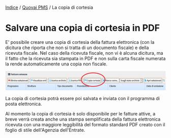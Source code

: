 [Indice](index.html) / [Quovai PMS](quovai-pms-it.md) / La copia di cortesia

# Salvare una copia di cortesia in PDF

E' possibile creare una copia di cortesia della fattura elettronica (con la dicitura che riporta che non si tratta di un documento fiscale) e della ricevuta fiscale.
Nel caso della ricevuta fiscale, non vi è alcuna dicitura, ma il fatto che la ricevuta sia stampata in PDF e non sulla carta fiscale numerata la rende automaticamente una copia non fiscale.

![](images/copia-cortesia-001.png)

La copia di cortesia potrà essere poi salvata e inviata con il programma di posta elettronica.

Al momento la copia di cortesia è solo disponibile per le fatture attive, a breve verrà creata anche una stampa semplificata della fattura elettronica ricevuta con una maggiore leggibilità del formato standard PDF creato con il foglio di stile dell'Agenzia dell'Entrate.




